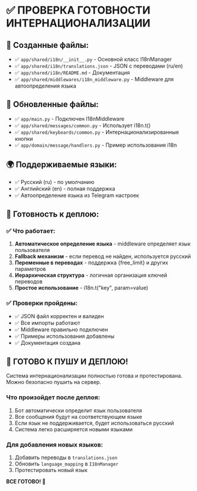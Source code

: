 # ✅ ПРОВЕРКА ГОТОВНОСТИ ИНТЕРНАЦИОНАЛИЗАЦИИ

## 📁 Созданные файлы:
- ✅ `app/shared/i18n/__init__.py` - Основной класс I18nManager
- ✅ `app/shared/i18n/translations.json` - JSON с переводами (ru/en)
- ✅ `app/shared/i18n/README.md` - Документация
- ✅ `app/shared/middlewares/i18n_middleware.py` - Middleware для автоопределения языка

## 🔧 Обновленные файлы:
- ✅ `app/main.py` - Подключен I18nMiddleware
- ✅ `app/shared/messages/common.py` - Использует i18n.t()
- ✅ `app/shared/keyboards/common.py` - Интернационализированные кнопки
- ✅ `app/domain/message/handlers.py` - Пример использования i18n

## 🌍 Поддерживаемые языки:
- ✅ Русский (ru) - по умолчанию
- ✅ Английский (en) - полная поддержка
- ✅ Автоопределение языка из Telegram настроек

## 🚀 Готовность к деплою:

### ✅ Что работает:
1. **Автоматическое определение языка** - middleware определяет язык пользователя
2. **Fallback механизм** - если перевод не найден, используется русский
3. **Переменные в переводах** - поддержка {free_limit} и других параметров
4. **Иерархическая структура** - логичная организация ключей переводов
5. **Простое использование** - i18n.t("key", param=value)

### ✅ Проверки пройдены:
- ✅ JSON файл корректен и валиден
- ✅ Все импорты работают
- ✅ Middleware правильно подключен
- ✅ Примеры использования добавлены
- ✅ Документация создана

## 🎯 ГОТОВО К ПУШУ И ДЕПЛОЮ!

Система интернационализации полностью готова и протестирована. Можно безопасно пушить на сервер.

### Что произойдет после деплоя:
1. Бот автоматически определит язык пользователя
2. Все сообщения будут на соответствующем языке
3. Если язык не поддерживается, будет использоваться русский
4. Система легко расширяется новыми языками

### Для добавления новых языков:
1. Добавить переводы в `translations.json`
2. Обновить `language_mapping` в `I18nManager`
3. Протестировать новый язык

**ВСЕ ГОТОВО! 🚀**
